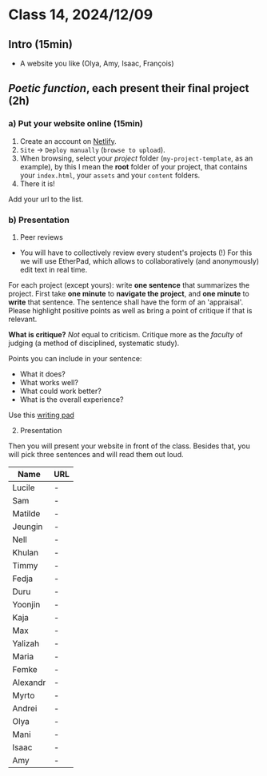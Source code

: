 # Class 14, 2024/12/09

## Intro (15min)

- A website you like (Olya, Amy, Isaac, François)

## *Poetic function*, each present their final project (2h)

### a) Put your website online (15min)

1) Create an account on [Netlify](https://app.netlify.com).
2) `Site` -> `Deploy manually` (`browse to upload`).
3) When browsing, select your *project* folder (`my-project-template`, as an example), by this I mean the **root** folder of your project, that contains your `index.html`, your `assets` and your `content` folders.
4) There it is!

Add your url to the list.

### b) Presentation

1) Peer reviews

- You will have to collectively review every student's projects (!) For this we will use EtherPad, which allows to collaboratively (and anonymously) edit text in real time. 

For each project (except yours): write **one sentence** that summarizes the project. First take **one minute** to **navigate the project**, and **one minute** to **write** that sentence. The sentence shall have the form of an 'appraisal'. Please highlight positive points as well as bring a point of critique if that is relevant.

**What is critique?** *Not* equal to criticism. Critique more as the *faculty* of judging (a method of disciplined, systematic study).

Points you can include in your sentence:

- What it does?
- What works well?
- What could work better?
- What is the overall experience?

Use this [writing pad](https://pad.xpub.nl/p/Y1A_peer_reviews)

2) Presentation

Then you will present your website in front of the class. Besides that, you will pick three sentences and will read them out loud.

| Name | URL |
| -- | -------------- | 
| Lucile | - |
| Sam | - |
| Matilde | - |
| Jeungin | - |
| Nell | - |
| Khulan | - |
| Timmy | - |
| Fedja | - |
| Duru | - |
| Yoonjin | - |
| Kaja | - |
| Max | - |
| Yalizah | - |
| Maria | - |
| Femke | - |
| Alexandr | - |
| Myrto | - |
| Andrei | - |
| Olya | - |
| Mani | - |
| Isaac | - |
| Amy | - |
